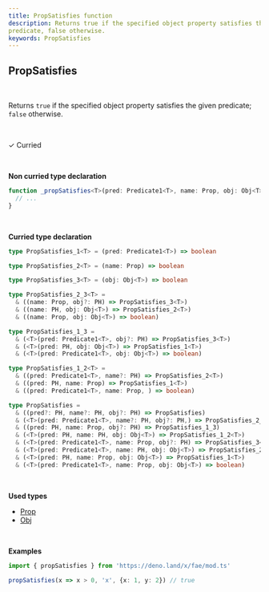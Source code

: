 ```yaml
---
title: PropSatisfies function
description: Returns true if the specified object property satisfies the given
predicate, false otherwise.
keywords: PropSatisfies
---
```


## PropSatisfies
<br>

Returns `true` if the specified object property satisfies the given
predicate; `false` otherwise.

<br>

&check; Curried

<br>

**Non curried type declaration**
```typescript
function _propSatisfies<T>(pred: Predicate1<T>, name: Prop, obj: Obj<T>): boolean {
  // ...
}
```
<br>

**Curried type declaration**

```typescript
type PropSatisfies_1<T> = (pred: Predicate1<T>) => boolean

type PropSatisfies_2<T> = (name: Prop) => boolean

type PropSatisfies_3<T> = (obj: Obj<T>) => boolean

type PropSatisfies_2_3<T> =
  & ((name: Prop, obj?: PH) => PropSatisfies_3<T>)
  & ((name: PH, obj: Obj<T>) => PropSatisfies_2<T>)
  & ((name: Prop, obj: Obj<T>) => boolean)

type PropSatisfies_1_3 =
  & (<T>(pred: Predicate1<T>, obj?: PH) => PropSatisfies_3<T>)
  & (<T>(pred: PH, obj: Obj<T>) => PropSatisfies_1<T>)
  & (<T>(pred: Predicate1<T>, obj: Obj<T>) => boolean)

type PropSatisfies_1_2<T> =
  & ((pred: Predicate1<T>, name?: PH) => PropSatisfies_2<T>)
  & ((pred: PH, name: Prop) => PropSatisfies_1<T>)
  & ((pred: Predicate1<T>, name: Prop, ) => boolean)

type PropSatisfies =
  & ((pred?: PH, name?: PH, obj?: PH) => PropSatisfies)
  & (<T>(pred: Predicate1<T>, name?: PH, obj?: PH,) => PropSatisfies_2_3<T>)
  & ((pred: PH, name: Prop, obj?: PH) => PropSatisfies_1_3)
  & (<T>(pred: PH, name: PH, obj: Obj<T>) => PropSatisfies_1_2<T>)
  & (<T>(pred: Predicate1<T>, name: Prop, obj?: PH) => PropSatisfies_3<T>)
  & (<T>(pred: Predicate1<T>, name: PH, obj: Obj<T>) => PropSatisfies_2<T>)
  & (<T>(pred: PH, name: Prop, obj: Obj<T>) => PropSatisfies_1<T>)
  & (<T>(pred: Predicate1<T>, name: Prop, obj: Obj<T>) => boolean)
```
<br>

**Used types**
* [Prop](/types/Prop)
* [Obj](/types/Obj)

<br>

**Examples**
```typescript
import { propSatisfies } from 'https://deno.land/x/fae/mod.ts'

propSatisfies(x => x > 0, 'x', {x: 1, y: 2}) // true
```
